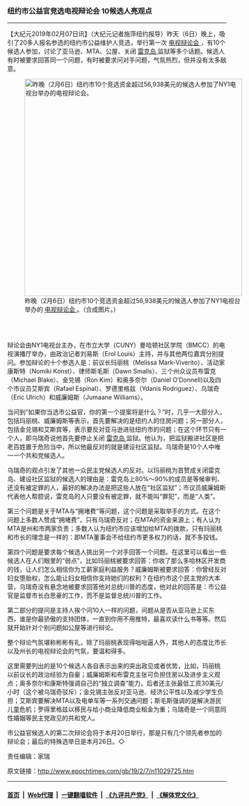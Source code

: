 ### 纽约市公益官竞选电视辩论会  10候选人亮观点
------------------------

<p>
 【大纪元2019年02月07日讯】（大纪元记者施萍纽约报导）昨天（6日）晚上，吸引了20多人报名参选的纽约市公益维护人竞选，举行第一次
 <a href="http://www.epochtimes.com/gb/tag/%E7%94%B5%E8%A7%86%E8%BE%A9%E8%AE%BA%E4%BC%9A.html">
  电视辩论会
 </a>
 ，有10个候选人参加，讨论了亚马逊、MTA、公屋、关闭
 <a href="http://www.epochtimes.com/gb/tag/%E9%9B%B7%E5%85%8B%E5%B2%9B.html">
  雷克岛
 </a>
 监狱等多个话题。候选人有时被要求回答同一个问题，有时被要求问对手问题，气氛热烈，但并没有太多敌意。
</p>
<figure class="wp-caption aligncenter" id="11029728" style="width: 500px">
 <img alt="昨晚（2月6日）纽约市10个竞选资金超过56,938美元的候选人参加了NY1电视台举办的电视辩论会。" src="http://i.epochtimes.com/assets/uploads/2019/02/007220b1722359e59c81831c9c51e5d7-450x262.png" width="500"/>
 <br/><figcaption class="wp-caption-text">
  昨晚（2月6日）纽约市10个竞选资金超过56,938美元的候选人参加了NY1电视台举办的
  <a href="http://www.epochtimes.com/gb/tag/%E7%94%B5%E8%A7%86%E8%BE%A9%E8%AE%BA%E4%BC%9A.html">
   电视辩论会
  </a>
  。（合成图片。）
 </figcaption><br/>
</figure><br/>
<p>
 辩论会由NY1电视台主办，在市立大学（CUNY）曼哈顿社区学院（BMCC）的电视演播厅举办，由政治记者刘易斯（Erol Louis）主持，并与其他两位嘉宾分别提问。参加辩论的十个参选人是：前议长玛丽桃（Melissa Mark-Viverito）、活动家康斯特（Nomiki Konst）、律师斯毛斯（Dawn Smalls）、三个州众议员布雷克（Michael Blake）、金兑锡（Ron Kim）和奥多奈尔（Daniel O’Donnell)以及四个市议员艾斯宾（Rafael Espinal）、罗德里格兹（Ydanis Rodriguez）、乌瑞奇（Eric Ulrich）和威廉姆斯（Jumaane Williams）。
</p>
<p>
 当问到“如果你当选市公益官，你的第一个提案将是什么？”时，几乎一大部分人，包括玛丽桃、威廉姆斯等表示，首先要解决的是纽约人的住房问题；另一部分人，包括金兑锡和艾斯宾等，表示要反对亚马逊进驻纽约市的问题；在这个环节只有一个人，即乌瑞奇说他首先要停止关闭
 <a href="http://www.epochtimes.com/gb/tag/%E9%9B%B7%E5%85%8B%E5%B2%9B.html">
  雷克岛
 </a>
 监狱。他认为，把监狱搬进社区是把老百姓置于危险当中，所以他最反对的就是建设社区监狱。乌瑞奇是10个人中唯一一个共和党候选人。
</p>
<p>
 乌瑞奇的观点引发了其他一众民主党候选人的反对。以玛丽桃为首赞成关闭雷克岛、建设社区监狱的候选人的理由是：雷克岛上80%～90%的成员是等候审判、还没有被定罪的人，最好的解决办法是把这些人放在“社区监狱”；市议员威廉姆斯代表他人帮腔说，雷克岛的人只要没有被定罪，就不能叫“罪犯”，而是“人类”。
</p>
<p>
 第三个问题是关于MTA与“拥堵费”等问题，这个问题是采取举手的方式。在这个问题上多数人赞成“拥堵费”，只有乌瑞奇反对；在MTA的资金来源上；有人认为MTA是州和市两家负责；多数人认为纽约市应该增加给MTA的拨款，只有玛丽桃和市长的理念是一样的：即MTA董事会不给纽约市更多权力的话，就不多投钱。
</p>
<p>
 第四个问题是要求每个候选人挑出另一个对手回答一个问题。在这里可以看出一些候选人在人们眼里的“弱点”，比如玛丽桃被要求回答：你收了那么多哈林区开发商的钱，让人们怎么相信你为工薪家庭利益服务？威廉姆斯被要求回答：你曾经反对妇女堕胎权，怎么能让妇女相信你支持她们的权利？在纽约市这个民主党的大本营，乌瑞奇没有悬念地被要求回答他对总统川普的态度，他对此的回答是：市公益官是监督市长白思豪的工作，而不是监督总统川普的工作。
</p>
<p>
 第二部分的提问是主持人挨个问10人一样的问题，问题从是否从亚马逊上买东西，谁是你最骄傲的支持团体，一直到你用不用推特，最喜欢读什么书等等。然后就开始针对个别问题如公屋等进行辩论。
</p>
<p>
 整个辩论气氛堪称彬彬有礼，除了玛丽桃表现得咄咄逼人外，其他人的态度比市长以及州长的电视辩论会的气氛，要温和得多。
</p>
<p>
 这里需要列出的是10个候选人各自表示出来的突出政见或者优势，比如，玛丽桃以前议长的政治经验为自豪；威廉姆斯和布雷克主张可负担住房以及进步主义观点；奥多奈尔和康斯特强调自己的“独立调查”能力，后者还主张最低工资30美元/小时（这个被乌瑞奇驳斥）；金兑锡主张反对亚马逊、经济公平性以及减少学生负担；艾斯宾要解决MTA以及电单车等一系列交通问题；斯毛斯强调的是解决游民儿童危机；罗得里格兹以移民与给小商业降低商业租金为重；乌瑞奇是一个同意同性婚姻等民主党政见的共和党人。
</p>
<p>
 市公益官候选人的第二次辩论会将于本月20日举行，那是只有几个领先者参加的辩论会；最后的特殊选举日是本月26日。◇
</p>
<p>
 责任编辑：家瑞
</p>

原文链接：http://www.epochtimes.com/gb/19/2/7/n11029725.htm


------------------------
#### [首页](https://github.com/gfw-breaker/banned-news/blob/master/README.md) &nbsp;|&nbsp; [Web代理](https://github.com/labour-camp/helloworld) &nbsp;|&nbsp; [一键翻墙软件](https://github.com/gfw-breaker/nogfw/blob/master/README.md) &nbsp;|&nbsp; [《九评共产党》](https://github.com/gfw-breaker/9ping.md/blob/master/README.md#九评之一评共产党是什么) &nbsp;|&nbsp; [《解体党文化》](https://github.com/gfw-breaker/jtdwh.md/blob/master/README.md#绪论)

